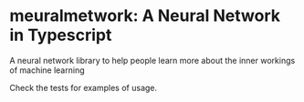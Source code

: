 # meuralmetwork: A Neural Network in Typescript

A neural network library to help people learn more about the inner workings of machine learning

Check the tests for examples of usage.

